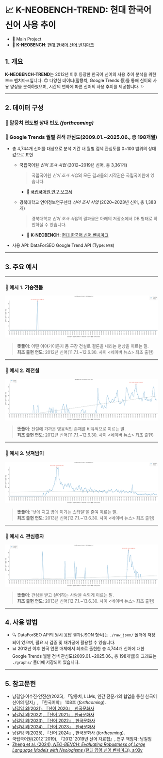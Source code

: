 # 📈 **K-NEOBENCH-TREND**: 현대 한국어 신어 사용 추이
- 📂 Main Project  
- 🌱 **K-NEOBENCH**: [현대 한국어 신어 벤치마크](https://github.com/Jees-an/K-NEOBENCH)

## 1. 개요

**K-NEOBENCH-TREND**는 2012년 이후 등장한 한국어 신어의 사용 추이 분석을 위한 보조 벤치마크입니다. 😊
다양한 데이터(말뭉치, Google Trends 등)를 통해 신어의 사용 양상을 분석하였으며, 시간의 변화에 따른 신어의 사용 추이를 제공합니다. ✨

---

## 2. 데이터 구성

### 📌 말뭉치 연도별 상대 빈도 *(forthcoming)*

### 📌 Google Trends 월별 검색 관심도(2009.01.~2025.06., 총 198개월)

- 총 4,744개 신어를 대상으로 분석 기간 내 월별 검색 관심도를 0~100 범위의 상대값으로 표현
    - 국립국어원 *신어 조사 사업* (2012~2019년 신어, 총 3,361개)
      > 국립국어원 *신어 조사 사업*의 모든 결과물의 저작권은 국립국어원에 있습니다.
      - 🔗 [국립국어원 연구 보고서](https://www.korean.go.kr/front/reportData/reportDataList.do?searchOrder=years&mn_id=207)

    - 경북대학교 언어정보연구센터 *신어 조사 사업* (2020~2023년 신어, 총 1,383개)
      > 경북대학교 *신어 조사 사업*의 결과물은 아래의 저장소에서 DB 형태로 확인하실 수 있습니다.
      - 🌱 **K-NEOBENCH**: [현대 한국어 신어 벤치마크](https://github.com/Jees-an/K-NEOBENCH)

- 사용 API: DataForSEO Google Trend API (Type: `WEB`)

---

## 3. 주요 예시

---

### 🧩 예시 1. **기승전돔**  
![예시 (1)](img/Korean_Neologism_Usage_Trend_Example_(1).png)  
> **뜻풀이**: 어떤 이야기이든지 돔 구장 건설로 결론을 내리는 현상을 이르는 말.  
> **최초 출현 연도**: 2012년 신어(11.7.1.~12.6.30. 사이 <네이버 뉴스> 최초 출현)

---

### 🧩 예시 2. **레전설**  
![예시 (2)](img/Korean_Neologism_Usage_Trend_Example_(2).png)  
> **뜻풀이**: 전설에 가까운 영웅적인 존재를 비유적으로 이르는 말.  
> **최초 출현 연도**: 2012년 신어(11.7.1.~12.6.30. 사이 <네이버 뉴스> 최초 출현)

---

### 🧩 예시 3. **낮져밤이**  
![예시 (3)](img/Korean_Neologism_Usage_Trend_Example_(3).png)  
> **뜻풀이**: '낮에 지고 밤에 이기는 스타일'을 줄여 이르는 말.  
> **최초 출현 연도**: 2013년 신어(12.7.1.~13.6.30. 사이 <네이버 뉴스> 최초 출현)

---

### 🧩 예시 4. **관심종자**  
![예시 (4)](img/Korean_Neologism_Usage_Trend_Example_(4).png)  
> **뜻풀이**: 관심을 받고 싶어하는 사람을 속되게 이르는 말.  
> **최초 출현 연도**: 2013년 신어(12.7.1.~13.6.30. 사이 <네이버 뉴스> 최초 출현)

---

## 4. 사용 방법

- 🔍 DataForSEO API의 원시 응답 결과(JSON 형식)는 `./raw_json/` 폴더에 저장되어 있으며, 필요 시 검증 및 재가공에 활용할 수 있습니다.
- 📊 2012년 이후 한국 언론 매체에서 최초로 출현한 총 4,744개 신어에 대한 Google Trends 월별 검색 관심도(2009.01.~2025.06., 총 198개월)의 그래프는 `./graphs/` 폴더에 저장되어 있습니다.

---

## 5. 참고문헌

- 남길임·이수진·안진산(2025), 「말뭉치, LLMs, 인간 전문가의 협업을 통한 한국어 신어의 탐지」, 『한국어학』 108호 (*forthcoming*).
- [남길임 외(2021), 『신어 2020』, 한국문화사](https://product.kyobobook.co.kr/detail/S000001848151)
- [남길임 외(2022), 『신어 2021』, 한국문화사](https://product.kyobobook.co.kr/detail/S000200563843)
- [남길임 외(2023), 『신어 2022』, 한국문화사](https://product.kyobobook.co.kr/detail/S000211731664)
- [남길임 외(2024), 『신어 2023』, 한국문화사](https://product.kyobobook.co.kr/detail/S000215101540)
- 남길임 외(2025), 『신어 2024』, 한국문화사 (*forthcoming*).
- 국립국어원(2012˜2019), 『2012˜2019년 신어 자료집』, 연구 책임자: 남길임
- [Zheng et al. (2024), *NEO-BENCH: Evaluating Robustness of Large Language Models with Neologisms* (현대 영어 신어 벤치마크), arXiv](https://arxiv.org/pdf/2402.12261)